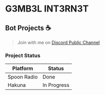 # G3MB3L INT3RN3T

## Bot Projects :coffee:

> Join with me on [Discord Public Channel](https://discord.gg/7a5UD3mKD4)

### Project Status

| Platform | Status |
|----------|--------|
| Spoon Radio | Done |
| Hakuna | In Progress |